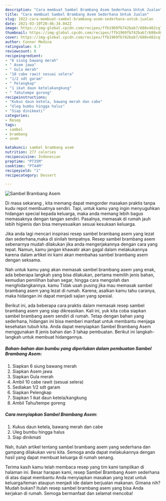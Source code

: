 ```yaml
---
description: "Cara membuat Sambel Brambang Asem Sederhana Untuk Jualan"
title: "Cara membuat Sambel Brambang Asem Sederhana Untuk Jualan"
slug: 1022-cara-membuat-sambel-brambang-asem-sederhana-untuk-jualan
date: 2021-03-10T20:46:34.042Z
image: https://img-global.cpcdn.com/recipes/ffb1969fb742bab7/680x482cq70/sambel-brambang-asem-foto-resep-utama.jpg
thumbnail: https://img-global.cpcdn.com/recipes/ffb1969fb742bab7/680x482cq70/sambel-brambang-asem-foto-resep-utama.jpg
cover: https://img-global.cpcdn.com/recipes/ffb1969fb742bab7/680x482cq70/sambel-brambang-asem-foto-resep-utama.jpg
author: Connor Medina
ratingvalue: 4.7
reviewcount: 8
recipeingredient:
- "6 siung bawang merah"
- " Asem jawa"
- " Gula merah"
- "10 cabe rawit sesuai selera"
- "1/2 sdt garam"
- " Pelengkap"
- "1 ikat daun ketelakangkung"
- " Tahutempe goreng"
recipeinstructions:
- "Kukus daun ketela, bawang merah dan cabe"
- "Uleg bumbu hingga halus"
- "Siap dinikmati"
categories:
- Resep
tags:
- sambel
- brambang
- asem

katakunci: sambel brambang asem 
nutrition: 277 calories
recipecuisine: Indonesian
preptime: "PT35M"
cooktime: "PT44M"
recipeyield: "1"
recipecategory: Dessert

---
```



![Sambel Brambang Asem](https://img-global.cpcdn.com/recipes/ffb1969fb742bab7/680x482cq70/sambel-brambang-asem-foto-resep-utama.jpg)

Di masa  sekarang , kita memang dapat mengorder masakan praktis tanpa kudu repot membuatnya sendiri. Tapi, untuk kamu yang ingin menyuguhkan hidangan special kepada keluarga, maka anda memang lebih bagus memasaknya dengan tangan sendiri. Pasalnya, memasak di rumah jauh lebih higienis dan bisa menyesuaikan sesuai kesukaan keluarga.

Jika anda lagi mencari inspirasi resep sambel brambang asem yang lezat dan sederhana,maka di sinilah tempatnya. Resep sambel brambang asem  sebenarnya mudah dilakukan jika anda mengerjakannya dengan cara yang tepat. Namun, kamu jangan khawatir akan gagal dalam melakukannya 
karena dalam artikel ini kami akan membahas sambel brambang asem dengan seksama.  



Nah untuk kamu yang akan memasak sambel brambang asem yang enak, ada beberapa langkah yang bisa dilakukan, pertama memilih jenis bahan, kemudian pemilihan bahan segar, hingga cara mengolah dan menghidangkannya. kamu Tidak usah pusing jika mau memasak sambel brambang asem yang lezat di rumah. Karena, asalkan kamu  tahu caranya, maka hidangan ini dapat menjadi sajian yang spesial.

Berikut ini, ada beberapa cara praktis  dalam memasak resep sambel brambang asem yang siap dikreasikan. Kali ini, yuk kita coba siapkan sambel brambang asem sendiri di rumah. Tetap dengan bahan yang sederhana, hidangan ini bisa memberi manfaat untuk membantu menjaga kesehatan tubuh kita. Anda dapat menyiapkan Sambel Brambang Asem menggunakan 8 jenis bahan dan 3 tahap pembuatan. Berikut ini langkah-langkah untuk membuat hidangannya.

<!--inarticleads1-->

##### Bahan-bahan dan bumbu yang diperlukan dalam pembuatan Sambel Brambang Asem:

1. Siapkan 6 siung bawang merah
1. Siapkan  Asem jawa
1. Siapkan  Gula merah
1. Ambil 10 cabe rawit (sesuai selera)
1. Sediakan 1/2 sdt garam
1. Siapkan  Pelengkap
1. Siapkan 1 ikat daun ketela/kangkung
1. Ambil  Tahu/tempe goreng




<!--inarticleads2-->

##### Cara menyiapkan Sambel Brambang Asem:

1. Kukus daun ketela, bawang merah dan cabe
1. Uleg bumbu hingga halus
1. Siap dinikmati




Nah, itulah artikel tentang  sambel brambang asem  yang sederhana dan gampang dilakukan versi kita. Semoga anda dapat melakukannya dengan hasil yang dapat membuat keluarga di rumah senang. 

Terima kasih kamu telah membaca resep yang tim kami tampilkan di halaman ini. Besar harapan kami, resep  Sambel Brambang Asem sederhana di atas dapat membantu Anda menyiapkan masakan yang lezat untuk keluarga/teman ataupun menjadi ide dalam berjualan makanan. Gimana nih? Mudah bukan? Itulah resep sambel brambang asem yang bisa Anda kerjakan di rumah. Semoga bermanfaat dan selamat mencoba!

